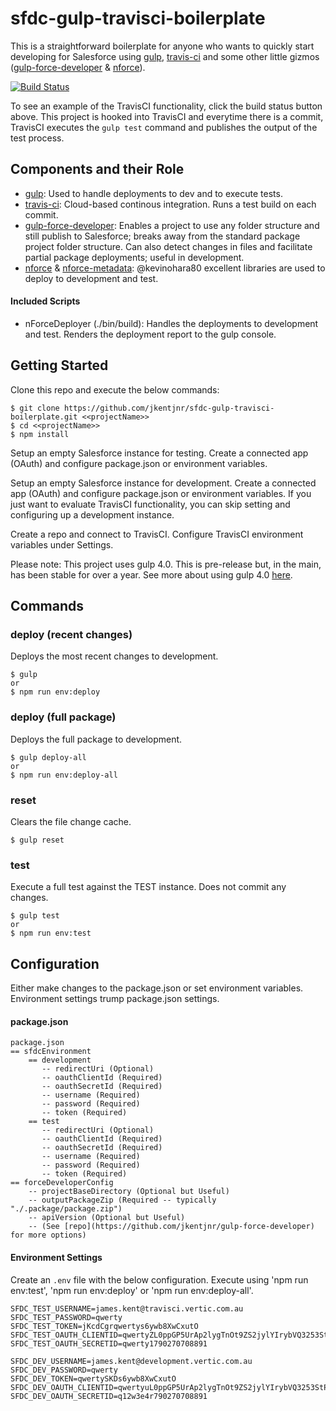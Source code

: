 # sfdc-gulp-travisci-boilerplate

This is a straightforward boilerplate for anyone who wants to quickly start developing for Salesforce using [gulp](http://gulpjs.com/), [travis-ci](https://travis-ci.com) and some other little gizmos ([gulp-force-developer](https://github.com/jkentjnr/gulp-force-developer) & [nforce](https://github.com/kevinohara80/nforce)).

[![Build Status](https://travis-ci.org/jkentjnr/sfdc-gulp-travisci-boilerplate.svg?branch=master)](https://travis-ci.org/jkentjnr/sfdc-gulp-travisci-boilerplate)

To see an example of the TravisCI functionality, click the build status button above.  This project is hooked into TravisCI and everytime there is a commit, TravisCI executes the `gulp test` command and publishes the output of the test process.

## Components and their Role

 - [gulp](http://gulpjs.com/): Used to handle deployments to dev and to execute tests.
 - [travis-ci](https://travis-ci.com): Cloud-based continous integration. Runs a test build on each commit.
 - [gulp-force-developer](https://github.com/jkentjnr/gulp-force-developer): Enables a project to use any folder structure and still publish to Salesforce; breaks away from the standard package project folder structure.  Can also detect changes in files and facilitate partial package deployments; useful in development.
 - [nforce](https://github.com/kevinohara80/nforce) & [nforce-metadata](https://github.com/kevinohara80/nforce): @kevinohara80 excellent libraries are used to deploy to development and test.
 
#### Included Scripts 

 - nForceDeployer (./bin/build): Handles the deployments to development and test.  Renders the deployment report to the gulp console.

## Getting Started

Clone this repo and execute the below commands:

    $ git clone https://github.com/jkentjnr/sfdc-gulp-travisci-boilerplate.git <<projectName>>
    $ cd <<projectName>>
    $ npm install

Setup an empty Salesforce instance for testing.
Create a connected app (OAuth) and configure package.json or environment variables.

Setup an empty Salesforce instance for development.
Create a connected app (OAuth) and configure package.json or environment variables.
If you just want to evaluate TravisCI functionality, you can skip setting and configuring up a development instance.

Create a repo and connect to TravisCI.
Configure TravisCI environment variables under Settings.

Please note: This project uses gulp 4.0.  This is pre-release but, in the main, has been stable for over a year.  See more about using gulp 4.0 [here](https://demisx.github.io/gulp4/2015/01/15/install-gulp4.html).

## Commands

### deploy (recent changes)
Deploys the most recent changes to development.

    $ gulp
    or
    $ npm run env:deploy

### deploy (full package)
Deploys the full package to development.

    $ gulp deploy-all
    or
    $ npm run env:deploy-all

### reset
Clears the file change cache.

    $ gulp reset

### test
Execute a full test against the TEST instance.
Does not commit any changes.

    $ gulp test
    or
    $ npm run env:test

## Configuration

Either make changes to the package.json or set environment variables.  Environment settings trump package.json settings.

#### package.json

```
package.json
== sfdcEnvironment
    == development
       -- redirectUri (Optional)
       -- oauthClientId (Required)
       -- oauthSecretId (Required)
       -- username (Required)
       -- password (Required)
       -- token (Required)
    == test
       -- redirectUri (Optional)
       -- oauthClientId (Required)
       -- oauthSecretId (Required)
       -- username (Required)
       -- password (Required)
       -- token (Required)
== forceDeveloperConfig
    -- projectBaseDirectory (Optional but Useful)
    -- outputPackageZip (Required -- typically "./.package/package.zip")
    -- apiVersion (Optional but Useful) 
    -- (See [repo](https://github.com/jkentjnr/gulp-force-developer) for more options)
```

#### Environment Settings

Create an `.env` file with the below configuration. Execute using 'npm run env:test', 'npm run env:deploy' or 'npm run env:deploy-all'.

```
SFDC_TEST_USERNAME=james.kent@travisci.vertic.com.au
SFDC_TEST_PASSWORD=qwerty
SFDC_TEST_TOKEN=jKcdCgrqwertys6ywb8XwCxutO
SFDC_TEST_OAUTH_CLIENTID=qwertyZL0ppGP5UrAp2lygTnOt9ZS2jylYIrybVQ3253StPRH56CQds04pzLyzlMNVmKHVXUcLAdUap_MhSIXe
SFDC_TEST_OAUTH_SECRETID=qwerty1790270708891

SFDC_DEV_USERNAME=james.kent@development.vertic.com.au
SFDC_DEV_PASSWORD=qwerty
SFDC_DEV_TOKEN=qwertySKDs6ywb8XwCxutO
SFDC_DEV_OAUTH_CLIENTID=qwertyuL0ppGP5UrAp2lygTnOt9ZS2jylYIrybVQ3253StPRH56CQds04pzLyzlMNVmKHVXUcLAdUap_MhSIXe
SFDC_DEV_OAUTH_SECRETID=q12w3e4r790270708891
```
